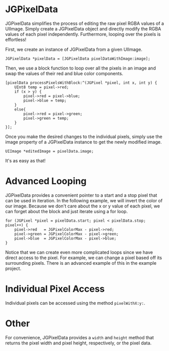 JGPixelData
===========

JGPixelData simplifies the process of editing the raw pixel RGBA values of a UIImage. Simply create a JGPixelData object and directly modify the RGBA values of each pixel independently. Furthermore, looping over the pixels is effortless!

First, we create an instance of JGPixelData from a given UIImage.

```
JGPixelData *pixelData = [JGPixelData pixelDataWithImage:image];
```

Then, we use a block function to loop over all the pixels in an image and swap the values of their red and blue color components.

```
[pixelData processPixelsWithBlock:^(JGPixel *pixel, int x, int y) {
    UInt8 temp = pixel->red;
    if (x > y) {
        pixel->red = pixel->blue;
        pixel->blue = temp;
    }
    else{
        pixel->red = pixel->green;
        pixel->green = temp;
    }
}];

```

Once you make the desired changes to the individual pixels, simply use the image property of a JGPixelData instance to get the newly modified image.

```
UIImage *editedImage = pixelData.image;
```

It's as easy as that!

Advanced Looping
===========

JGPixelData provides a convenient pointer to a start and a stop pixel that can be used in iteration. In the following example, we will invert the color of our image. Because we don't care about the x or y value of each pixel, we can forget about the block and just iterate using a for loop.

```
for (JGPixel *pixel = pixelData.start; pixel < pixelData.stop; pixel++) {
    pixel->red   = JGPixelColorMax - pixel->red;
    pixel->green = JGPixelColorMax - pixel->green;
    pixel->blue  = JGPixelColorMax - pixel->blue;
}
```

Notice that we can create even more complicated loops since we have direct access to the pixel. For example, we can change a pixel based off its surrounding pixels. There is an advanced example of this in the example project.

Individual Pixel Access
===========

Individual pixels can be accessed using the method `pixelWithX:y:`.


Other
===========

For convenience, JGPixelData provides a `width` and `height` method that returns the pixel width and pixel height, respectively, or the pixel data.
